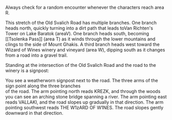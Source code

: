 Always check for a random encounter whenever the characters reach area R.

This stretch of the Old Svalich Road has multiple branches. One branch heads north, quickly turning into a dirt path that leads toVan Richten's Tower on Lake Baratok (areaV). One branch heads south, becoming [[Tsolenka Pass]] (area T) as it winds through the lower mountains and clings to the side of Mount Ghakis. A third branch heads west toward the Wizard of Wines winery and vineyard (area W), dipping south as it changes from a road into a gravel trail.

Standing at the intersection of the Old Svalich Road and the road to the winery is a signpost:

You see a weatherworn signpost next to the road. The three arms of the sign point along the three branches  
of the road. The arm pointing north reads KREZK, and through the woods you can see an arching stone bridge spanning a river. The arm pointing east reads VALLAKI, and the road slopes up gradually in that direction. The arm pointing southwest reads THE W1zARD OF W1NES. The road slopes gently downward in that direction.